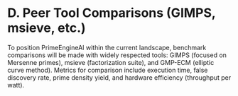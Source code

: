 # D. Peer Tool Comparisons (GIMPS, msieve, etc.)

To position PrimeEngineAI within the current landscape, benchmark comparisons will be made with widely respected tools: GIMPS (focused on Mersenne primes), msieve (factorization suite), and GMP-ECM (elliptic curve method). Metrics for comparison include execution time, false discovery rate, prime density yield, and hardware efficiency (throughput per watt).


